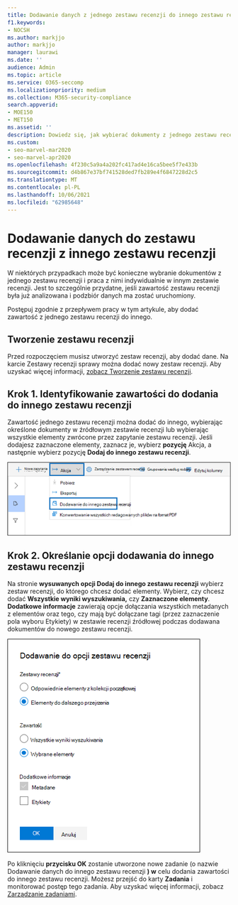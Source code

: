 ```yaml
---
title: Dodawanie danych z jednego zestawu recenzji do innego zestawu recenzji
f1.keywords:
- NOCSH
ms.author: markjjo
author: markjjo
manager: laurawi
ms.date: ''
audience: Admin
ms.topic: article
ms.service: O365-seccomp
ms.localizationpriority: medium
ms.collection: M365-security-compliance
search.appverid:
- MOE150
- MET150
ms.assetid: ''
description: Dowiedz się, jak wybierać dokumenty z jednego zestawu recenzji i pracować z nimi indywidualnie w innym zestawie w Advanced eDiscovery przypadku.
ms.custom:
- seo-marvel-mar2020
- seo-marvel-apr2020
ms.openlocfilehash: 4f230c5a9a4a202fc417ad4e16ca5bee5f7e433b
ms.sourcegitcommit: d4b867e37bf741528ded7fb289e4f6847228d2c5
ms.translationtype: MT
ms.contentlocale: pl-PL
ms.lasthandoff: 10/06/2021
ms.locfileid: "62985648"
---
```

# <a name="add-data-to-a-review-set-from-another-review-set"></a>Dodawanie danych do zestawu recenzji z innego zestawu recenzji

W niektórych przypadkach może być konieczne wybranie dokumentów z jednego zestawu recenzji i praca z nimi indywidualnie w innym zestawie recenzji. Jest to szczególnie przydatne, jeśli zawartość zestawu recenzji była już analizowana i podzbiór danych ma zostać uruchomiony.

Postępuj zgodnie z przepływem pracy w tym artykule, aby dodać zawartość z jednego zestawu recenzji do innego.

## <a name="create-a-review-set"></a>Tworzenie zestawu recenzji

Przed rozpoczęciem musisz utworzyć zestaw recenzji, aby dodać dane.  Na karcie Zestawy recenzji sprawy można dodać  nowy zestaw recenzji. Aby uzyskać więcej informacji, [zobacz Tworzenie zestawu recenzji](managing-review-sets.md#create-a-review-set).

## <a name="step-1-identify-content-to-add-to-another-review-set"></a>Krok 1. Identyfikowanie zawartości do dodania do innego zestawu recenzji

Zawartość jednego zestawu recenzji można dodać do innego, wybierając określone dokumenty w źródłowym zestawie recenzji lub wybierając wszystkie elementy zwrócone przez zapytanie zestawu recenzji. Jeśli dodajesz zaznaczone elementy, zaznacz je, wybierz **pozycję** Akcja, a następnie wybierz pozycję **Dodaj do innego zestawu recenzji**.

![Dodaj do innego zestawu recenzji w menu Akcja.](../media/64f2a4d4-eba3-4ab3-a3ba-d519feea3142.png)

## <a name="step-2-specify-options-for-adding-to-another-review-set"></a>Krok 2. Określanie opcji dodawania do innego zestawu recenzji

Na stronie **wysuwanych opcji Dodaj do innego zestawu recenzji** wybierz zestaw recenzji, do którego chcesz dodać elementy. Wybierz, czy chcesz dodać **Wszystkie wyniki wyszukiwania,** czy **Zaznaczone elementy**.  **Dodatkowe informacje** zawierają opcje dołączania wszystkich metadanych z elementów oraz tego, czy mają być dołączane tagi (przez  zaznaczenie pola wyboru Etykiety) w zestawie recenzji źródłowej podczas dodawana dokumentów do nowego zestawu recenzji.  

![Opcje dodawania danych do innego zestawu recenzji.](../media/6440ee44-68fd-44d7-b43a-3a477345525c.png)

Po kliknięciu **przycisku OK** zostanie utworzone nowe zadanie (o nazwie Dodawanie danych do innego zestawu recenzji **) w** celu dodania zawartości do innego zestawu recenzji. Możesz przejść do karty **Zadania** i monitorować postęp tego zadania. Aby uzyskać więcej informacji, zobacz [Zarządzanie zadaniami](managing-jobs-ediscovery20.md).
